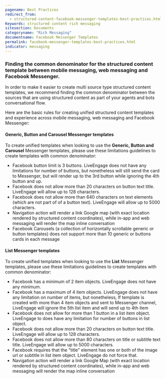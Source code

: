 ```yaml
---
pagename: Best Practices
redirect_from: 
  - structured-content-facebook-messenger-templates-best-practices.html
Keywords: structured content rich messaging
sitesection: Documents
categoryname: "Rich Messaging"
documentname: Facebook Messenger Templates
permalink: facebook-messenger-templates-best-practices.html
indicator: messaging
---
```


### Finding the common denominator for the structured content template between mobile messaging, web messaging and Facebook Messenger. 

In order to make it easier to create multi source type structured content templates, we recommend finding the common denominator between the sources that are using structured content as part of your agents and bots conversational flow. 

Here are the basic rules for creating unified structured content templates and experience across mobile messaging, web messaging and Facebook Messenger: 

#### Generic, Button and Carousel Messenger templates

To create unified templates when looking to use the **Generic, Button and Carousel** Messenger templates, please use these limitations guidelines to create templates with common denominator: 

* Facebook button limit is 3 buttons. LiveEngage does not have any limitations for number of buttons, but nonetheless will still send the card to Messenger, but will render up to the 3rd button while ignoring the 4th button and up. 
* Facebook does not allow more than 20 characters on button text title. LiveEngage will allow up to 128 characters.
* Facebook does not allow more than 640 characters on text elements (which are not part of of a button text). LiveEngage will allow up to 5000 characters.
* Navigation action will render a link Google map (with exact location rendered by structured content coordinates), while in-app and web messaging will render the map inline conversation
* Facebook Carousels (a collection of horizontally scrollable generic or button templates) does not support more than 10 generic or buttons cards in each message

#### List Messenger templates

To create unified templates when looking to use the **List** Messenger templates, please use these limitations guidelines to create templates with common denominator: 

* Facebook has a minimum of 2 item objects. LiveEngage does not have any minimum.
* Facebook has a maximum of 4 item objects. LiveEngage does not have any limitation on number of items, but nonetheless, If template is created with more than 4 item objects and sent to Messenger channel, LiveEngage will ignore the 5th list item and will send up to 4th item
* Facebook does not allow for more than 1 button in a list item object. LiveEngage to does have any limitation for number of buttons in list object.
* Facebook does not allow more than 20 characters on button text title.  LiveEngage will allow up to 128 characters.
* Facebook does not allow more than 80 characters on title or subtitle text title. LiveEngage will allow up to 5000 characters.
* Facebook requires that the "title" element has one or both of the image url or subtitle in list item object. LiveEngage do not force that. 
* Navigation action will render a link Google Map (with exact location rendered by structured content coordinates), while in-app and web messaging will render the map inline conversation 